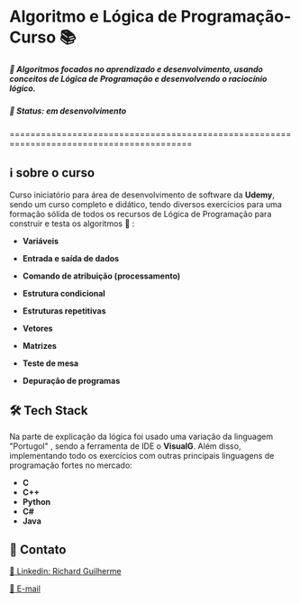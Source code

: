

# Algoritmo e Lógica de Programação-Curso :books:

##### :rocket: Algoritmos focados no aprendizado e desenvolvimento, usando conceitos de Lógica de Programação e desenvolvendo o raciocínio lógico.

##### :rocket: Status: em desenvolvimento 
=========================================================================================

## :information_source: sobre o curso

Curso iniciatório para área de desenvolvimento de software da **Udemy**, sendo um curso completo e didático, tendo diversos exercícios para uma formação sólida de todos os recursos de Lógica de Programação para construir e testa os algoritmos :book:  :

* **Variáveis** 

* **Entrada e saída de dados**

* **Comando de atribuição (processamento)**

* **Estrutura condicional**

* **Estruturas repetitivas** 

* **Vetores**

* **Matrizes**

* **Teste de mesa**

* **Depuração de programas**

  

## :hammer_and_wrench: Tech Stack

Na parte de explicação da lógica foi usado uma variação da linguagem "Portugol" , sendo a ferramenta de IDE o **VisualG**. Além disso, implementando todo os exercícios com outras principais linguagens de programação fortes no mercado:

* **C**
* **C++**
* **Python**
* **C#**
* **Java** 

## :rocket: Contato

[:link: Linkedin: Richard Guilherme](https://www.linkedin.com/in/richard-guilherme-396886228)

[:e-mail: E-mail](richard.guilhermeAS@hotmail.com )

